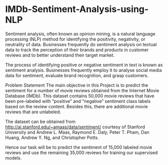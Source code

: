 # IMDb-Sentiment-Analysis-using-NLP
Sentiment analysis, often known as opinion mining, is a natural language processing (NLP) method for identifying the positivity, negativity, or neutrality of data. Businesses frequently do sentiment analysis on textual data to track the perception of their brands and products in customer reviews and to better understand their target market.

The process of identifying positive or negative sentiment in text is known as sentiment analysis. Businesses frequently employ it to analyse social media data for sentiment, evaluate brand recognition, and grasp customers.

Problem Statement
The main objective in this Project is to predict the sentiment for a number of movie reviews obtained from the Internet Movie Database (IMDb). This dataset contains 50,000 movie reviews that have been pre-labeled with “positive” and “negative” sentiment class labels based on the review content. Besides this, there are additional movie reviews that are unlabeled.

The dataset can be obtained from http://ai.stanford.edu/~amaas/data/sentiment/
courtesy of Stanford University and Andrew L. Maas, Raymond E. Daly, Peter T. Pham, Dan Huang, Andrew Y. Ng, and Christopher Potts.

Hence our task will be to predict the sentiment of 15,000 labeled movie reviews and use the remaining 35,000 reviews for training our supervised models.
